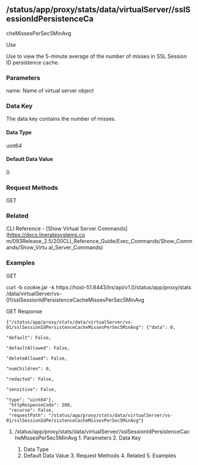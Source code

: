 ## /status/app/proxy/stats/data/virtualServer/<name>/sslSessionIdPersistenceCa
cheMissesPerSec5MinAvg

Use

Use to view the 5-minute average of the number of misses in SSL Session ID
persistence cache.

### Parameters

name: Name of virtual server object

### Data Key

The data key contains the number of misses.

#### Data Type

uint64

#### Default Data Value

0

### Request Methods

GET

### Related

CLI Reference - [Show Virtual Server Commands](https://docs.lineratesystems.co
m/093Release_2.5/200CLI_Reference_Guide/Exec_Commands/Show_Commands/Show_Virtu
al_Server_Commands)

### Examples

GET

curl -b cookie.jar -k https://host-51:8443/lrs/api/v1.0/status/app/proxy/stats
/data/virtualServer/vs-01/sslSessionIdPersistenceCacheMissesPerSec5MinAvg

GET Response

    
    {"/status/app/proxy/stats/data/virtualServer/vs-01/sslSessionIdPersistenceCacheMissesPerSec5MinAvg": {"data": 0,
                                                                                                           "default": False,
                                                                                                           "defaultAllowed": False,
                                                                                                           "deleteAllowed": False,
                                                                                                           "numChildren": 0,
                                                                                                           "redacted": False,
                                                                                                           "sensitive": False,
                                                                                                           "type": "uint64"},
     "httpResponseCode": 200,
     "recurse": False,
     "requestPath": "/status/app/proxy/stats/data/virtualServer/vs-01/sslSessionIdPersistenceCacheMissesPerSec5MinAvg"}
    

  1. /status/app/proxy/stats/data/virtualServer/<name>/sslSessionIdPersistenceCacheMissesPerSec5MinAvg
    1. Parameters
    2. Data Key
      1. Data Type
      2. Default Data Value
    3. Request Methods
    4. Related
    5. Examples

